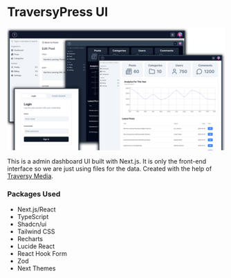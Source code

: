 # TraversyPress UI

<img src="img/screen.png" alt="" />

This is a admin dashboard UI built with Next.js. It is only the front-end interface so we are just using files for the data. Created with the help of [Traversy Media](https://traversymedia.com).

### Packages Used

- Next.js/React
- TypeScript
- Shadcn/ui
- Tailwind CSS
- Recharts
- Lucide React
- React Hook Form
- Zod
- Next Themes
